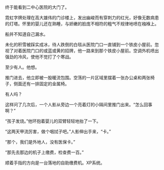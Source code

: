 终于能看到二中心医院的大门了。

霓虹字牌处理在高大雄伟的门诊楼上，发出幽峻而有穿刺力的红光，好像无数病患的灯塔。怀里的婴儿还在熟睡，与娇嫩的脸庞不相符的粗气不规律地喷在襁褓上。

船并不知道自己漏水。

未化的积雪被踩实成冰，待人跌倒的白毯从医院门口一直铺到一个铁皮小屋前。忽视了对着医院门口的或蓝或黄的招牌，他一路来到那个铁皮小屋前。空调外机喷出强劲的冷风，使他不觉打了个寒战。

至少有人。他想。

推门进去，他立即被一股暖流包围。空荡的一片区域里摆着一张办公桌和两张椅子，侧面还有一排固定的金属椅。

有人吗？

这样问了几次后，一个人影从旁边一个亮着灯的小隔间里推门出来。“怎么回事啊？”

“孩子发烧。”他环抱着婴儿的双臂轻轻地抬了一下。

“这两天甲流厉害，做个咽拭子吧。”人影伸出手来，“卡。”

“那个，我们是外地人，没有医保卡。”

“那先去那边的机子上缴费，检查费一百。”

顺着手指的方向是一台落地的自助缴费机。XP系统。

